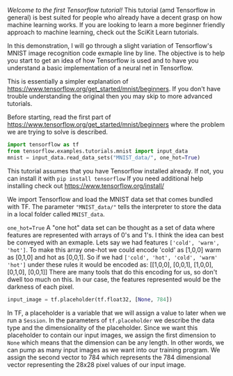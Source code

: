 *Welcome to the first Tensorflow tutorial!* This tutorial (amd Tensorflow in general) is best suited for people who already have a decent grasp on how machine learning works.
If you are looking to learn a more beginner friendly approach to machine learning, check out the SciKit Learn tutorials. 

In this demonstration, I will go through a slight variation of Tensorflow's MNIST image recognition code exmaple line by line. The objective is to help you start to get an idea of how Tensorflow is used and to have you understand a basic implementation of a neural net in Tensorflow. 

This is essentially a simpler explanation of https://www.tensorflow.org/get_started/mnist/beginners. If you don't have trouble understanding the original then you may skip to more advanced tutorials. 

Before starting, read the first part of https://www.tensorflow.org/get_started/mnist/beginners where the problem we are trying to solve is described.

```python
import tensorflow as tf
from tensorflow.examples.tutorials.mnist import input_data
mnist = input_data.read_data_sets("MNIST_data/", one_hot=True)
```

This tutorial assumes that you have Tensorflow installed already. If not, you can install it with `pip install tensorflow` If you need additional help installing check out https://www.tensorflow.org/install/ 

We import Tensorflow and load the MNIST data set that comes bundled with TF. The parameter `"MNIST_data/"` tells the interpreter to store the data in a local folder called `MNIST_data`.

`one_hot=True` A "one hot" data set can be thought as a set of data where features are represented with arrays of 0's and 1's. I think the idea can best be conveyed with an exmaple. Lets say we had features `['cold', 'warm', 'hot']`. To make this array one-hot we could encode 'cold' as [1,0,0] warm as [0,1,0] and hot as [0,0,1]. So if we had `['cold', 'hot', 'cold', 'warm' 'hot']` under these rules it would be encoded as: 
[[1,0,0],
 [0,0,1],
 [1,0,0],
 [0,1,0],
 [0,0,1]]
 There are many tools that do this encoding for us, so don't dwell too much on this. In our case, the features represented would be the darkness of each pixel.


```python 
input_image = tf.placeholder(tf.float32, [None, 784])
```

In TF, a placeholder is a variable that we will assign a value to later when we run a `Session`. In the parameters of `tf.placeholder` we describe the data type and the dimensionality of the placeholder. Since we want this placeholder to contain our input images, we assign the first dimension to `None` which means that the dimension can be any length. In other words, we can pump as many input images as we want into our training program. We assign the second vector to 784 which represents the 784 dimensional vector representing the 28x28 pixel values of our input image. 



